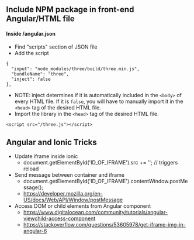 ## Include NPM package in front-end Angular/HTML file

#### Inside /angular.json

- Find "scripts" section of JSON file
- Add the script

```
{
  "input": "node_modules/three/build/three.min.js",
  "bundleName": "three",
  "inject": false
},
```

  - NOTE: inject determines if it is automatically included in the ```<body>``` of every HTML file. If it is ```false```, you will have to manually import it in the ```<head>``` tag of the desired HTML file.
- Import the library in the ```<head>``` tag of the desired HTML file.

```
<script src="/three.js"></script>
```

## Angular and Ionic Tricks
- Update iframe inside ionic
  - document.getElementById('ID_OF_IFRAME').src += ''; // triggers reload
- Send message between container and iframe
  - document.getElementById('ID_OF_IFRAME').contentWindow.postMessage();
  - https://developer.mozilla.org/en-US/docs/Web/API/Window/postMessage
- Access DOM or child elements from Angular component
  - https://www.digitalocean.com/community/tutorials/angular-viewchild-access-component
  - https://stackoverflow.com/questions/53605978/get-iframe-img-in-angular-6